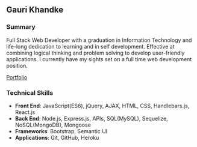 ## Gauri Khandke

<!--
**GauriKhandke/GauriKhandke** is a ✨ _special_ ✨ repository because its `README.md` (this file) appears on your GitHub profile.

Here are some ideas to get you started:

- 🔭 I’m currently working on ...
- 🌱 I’m currently learning ...
- 👯 I’m looking to collaborate on ...
- 🤔 I’m looking for help with ...
- 💬 Ask me about ...
- 📫 How to reach me: ...
- 😄 Pronouns: ...
- ⚡ Fun fact: ...
-->

### Summary

Full Stack Web Developer with a graduation in Information Technology and life-long dedication to learning and in self development. Effective at combining logical thinking and problem solving to develop user-friendly applications.
I currently have my sights set on a full time web development position.


[Portfolio](https://gaurikhandke.github.io/responsive-portfolio/)

### Technical Skills

* **Front End**: JavaScript(ES6), jQuery, AJAX, HTML, CSS, Handlebars.js, React.js
* **Back End**: Node.js, Express.js, APIs, SQL(MySQL), Sequelize, NoSQL(MongoDB), Mongoose
* **Frameworks**: Bootstrap, Semantic UI
* **Applications**: Git, GitHub, Heroku

<!-- [![Top Langs](https://github-readme-stats.vercel.app/api/top-langs/?username=GauriKhandke&layout=compact)](https://github.com/GauriKhandke/github-readme-stats)

![Gauri's github stats](https://github-readme-stats.vercel.app/api?username=GauriKhandke&show_icons=true&theme=tokyonight) -->

